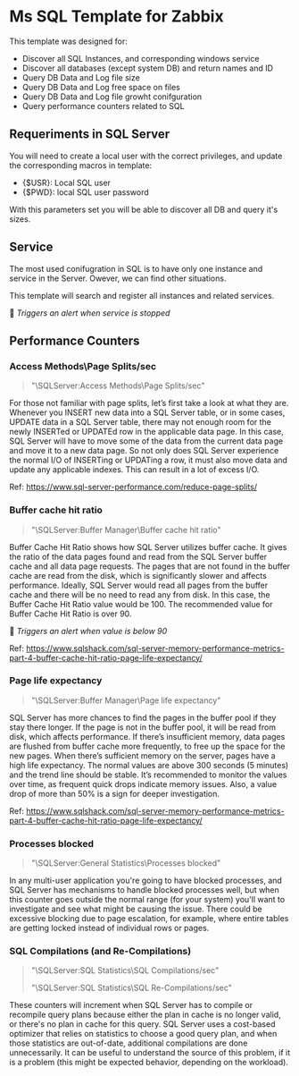 
# Ms SQL Template for Zabbix

This template was designed for:

* Discover all SQL Instances, and corresponding windows service
* Discover all databases (except system DB) and return names and ID
* Query DB Data and Log file size
* Query DB Data and Log free space on files
* Query DB Data and Log file growht conifguration
* Query performance counters related to SQL

## Requeriments in SQL Server

You will need to create a local user with the correct privileges, and update the corresponding macros in template:

* {$USR}: Local SQL user
* {$PWD}: local SQL user password

With this parameters set you will be able to discover all DB and query it's sizes.

## Service

The most used conifugration in SQL is to have only one instance and service in the Server. Owever, we can find other situations.

This template will search and register all instances and related services.

:rotating_light: *Triggers an alert when service is stopped*

## Performance Counters

### Access Methods\Page Splits/sec

> "\SQLServer:Access Methods\Page Splits/sec"

For those not familiar with page splits, let’s first take a look at what they are. Whenever you INSERT new data into a SQL Server table, or in some cases, UPDATE data in a SQL Server table, there may not enough room for the newly INSERTed or UPDATEd row in the applicable data page. In this case, SQL Server will have to move some of the data from the current data page and move it to a new data page. So not only does SQL Server experience the normal I/O of INSERTing or UPDATing a row, it must also move data and update any applicable indexes. This can result in a lot of excess I/O.

Ref: <https://www.sql-server-performance.com/reduce-page-splits/>

### Buffer cache hit ratio

> "\SQLServer:Buffer Manager\Buffer cache hit ratio"

Buffer Cache Hit Ratio shows how SQL Server utilizes buffer cache.
It gives the ratio of the data pages found and read from the SQL Server buffer cache and all data page requests. The pages that are not found in the buffer cache are read from the disk, which is significantly slower and affects performance.
Ideally, SQL Server would read all pages from the buffer cache and there will be no need to read any from disk. In this case, the Buffer Cache Hit Ratio value would be 100. The recommended value for Buffer Cache Hit Ratio is over 90.

:rotating_light: *Triggers an alert when value is below 90*

Ref: <https://www.sqlshack.com/sql-server-memory-performance-metrics-part-4-buffer-cache-hit-ratio-page-life-expectancy/>

### Page life expectancy

> "\SQLServer:Buffer Manager\Page life expectancy"

SQL Server has more chances to find the pages in the buffer pool if they stay there longer. If the page is not in the buffer pool, it will be read from disk, which affects performance. If there’s insufficient memory, data pages are flushed from buffer cache more frequently, to free up the space for the new pages.
When there’s sufficient memory on the server, pages have a high life expectancy. The normal values are above 300 seconds (5 minutes) and the trend line should be stable. It’s recommended to monitor the values over time, as frequent quick drops indicate memory issues. Also, a value drop of more than 50% is a sign for deeper investigation.

Ref: <https://www.sqlshack.com/sql-server-memory-performance-metrics-part-4-buffer-cache-hit-ratio-page-life-expectancy/>

### Processes blocked

> "\SQLServer:General Statistics\Processes blocked"

In any multi-user application you're going to have blocked processes, and SQL Server has mechanisms to handle blocked processes well, but when this counter goes outside the normal range (for your system) you'll want to investigate and see what might be causing the issue. There could be excessive blocking due to page escalation, for example, where entire tables are getting locked instead of individual rows or pages.

### SQL Compilations (and Re-Compilations)

> "\SQLServer:SQL Statistics\SQL Compilations/sec"
>
> "\SQLServer:SQL Statistics\SQL Re-Compilations/sec"

These counters will increment when SQL Server has to compile or recompile query plans because either the plan in cache is no longer valid, or there's no plan in cache for this query. SQL Server uses a cost-based optimizer that relies on statistics to choose a good query plan, and when those statistics are out-of-date, additional compilations are done unnecessarily. It can be useful to understand the source of this problem, if it is a problem (this might be expected behavior, depending on the workload).
